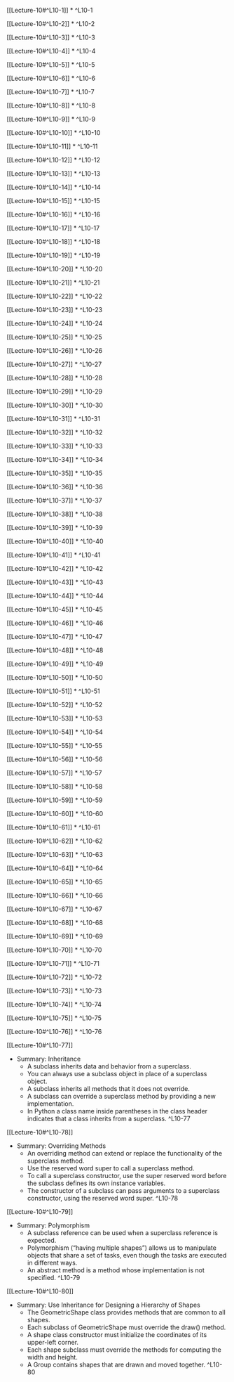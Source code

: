 
[[Lecture-10#^L10-1]]
* 
^L10-1

[[Lecture-10#^L10-2]]
* 
^L10-2

[[Lecture-10#^L10-3]]
* 
^L10-3

[[Lecture-10#^L10-4]]
* 
^L10-4

[[Lecture-10#^L10-5]]
* 
^L10-5

[[Lecture-10#^L10-6]]
* 
^L10-6

[[Lecture-10#^L10-7]]
* 
^L10-7

[[Lecture-10#^L10-8]]
* 
^L10-8

[[Lecture-10#^L10-9]]
* 
^L10-9


[[Lecture-10#^L10-10]]
* 
^L10-10

[[Lecture-10#^L10-11]]
* 
^L10-11

[[Lecture-10#^L10-12]]
* 
^L10-12

[[Lecture-10#^L10-13]]
* 
^L10-13

[[Lecture-10#^L10-14]]
* 
^L10-14

[[Lecture-10#^L10-15]]
* 
^L10-15

[[Lecture-10#^L10-16]]
* 
^L10-16

[[Lecture-10#^L10-17]]
* 
^L10-17

[[Lecture-10#^L10-18]]
* 
^L10-18

[[Lecture-10#^L10-19]]
* 
^L10-19

[[Lecture-10#^L10-20]]
* 
^L10-20

[[Lecture-10#^L10-21]]
* 
^L10-21

[[Lecture-10#^L10-22]]
* 
^L10-22

[[Lecture-10#^L10-23]]
* 
^L10-23

[[Lecture-10#^L10-24]]
* 
^L10-24

[[Lecture-10#^L10-25]]
* 
^L10-25

[[Lecture-10#^L10-26]]
* 
^L10-26

[[Lecture-10#^L10-27]]
* 
^L10-27

[[Lecture-10#^L10-28]]
* 
^L10-28

[[Lecture-10#^L10-29]]
* 
^L10-29

[[Lecture-10#^L10-30]]
* 
^L10-30

[[Lecture-10#^L10-31]]
* 
^L10-31

[[Lecture-10#^L10-32]]
* 
^L10-32

[[Lecture-10#^L10-33]]
* 
^L10-33

[[Lecture-10#^L10-34]]
* 
^L10-34

[[Lecture-10#^L10-35]]
* 
^L10-35

[[Lecture-10#^L10-36]]
* 
^L10-36

[[Lecture-10#^L10-37]]
* 
^L10-37

[[Lecture-10#^L10-38]]
* 
^L10-38

[[Lecture-10#^L10-39]]
* 
^L10-39

[[Lecture-10#^L10-40]]
* 
^L10-40

[[Lecture-10#^L10-41]]
* 
^L10-41

[[Lecture-10#^L10-42]]
* 
^L10-42

[[Lecture-10#^L10-43]]
* 
^L10-43

[[Lecture-10#^L10-44]]
* 
^L10-44

[[Lecture-10#^L10-45]]
* 
^L10-45

[[Lecture-10#^L10-46]]
* 
^L10-46

[[Lecture-10#^L10-47]]
* 
^L10-47

[[Lecture-10#^L10-48]]
* 
^L10-48

[[Lecture-10#^L10-49]]
* 
^L10-49

[[Lecture-10#^L10-50]]
* 
^L10-50

[[Lecture-10#^L10-51]]
* 
^L10-51

[[Lecture-10#^L10-52]]
* 
^L10-52

[[Lecture-10#^L10-53]]
* 
^L10-53

[[Lecture-10#^L10-54]]
* 
^L10-54

[[Lecture-10#^L10-55]]
* 
^L10-55

[[Lecture-10#^L10-56]]
* 
^L10-56

[[Lecture-10#^L10-57]]
* 
^L10-57

[[Lecture-10#^L10-58]]
* 
^L10-58

[[Lecture-10#^L10-59]]
* 
^L10-59

[[Lecture-10#^L10-60]]
* 
^L10-60

[[Lecture-10#^L10-61]]
* 
^L10-61

[[Lecture-10#^L10-62]]
* 
^L10-62

[[Lecture-10#^L10-63]]
* 
^L10-63

[[Lecture-10#^L10-64]]
* 
^L10-64

[[Lecture-10#^L10-65]]
* 
^L10-65

[[Lecture-10#^L10-66]]
* 
^L10-66

[[Lecture-10#^L10-67]]
* 
^L10-67

[[Lecture-10#^L10-68]]
* 
^L10-68

[[Lecture-10#^L10-69]]
* 
^L10-69

[[Lecture-10#^L10-70]]
* 
^L10-70

[[Lecture-10#^L10-71]]
* 
^L10-71

[[Lecture-10#^L10-72]]
* 
^L10-72

[[Lecture-10#^L10-73]]
* 
^L10-73

[[Lecture-10#^L10-74]]
* 
^L10-74

[[Lecture-10#^L10-75]]
* 
^L10-75

[[Lecture-10#^L10-76]]
* 
^L10-76

[[Lecture-10#^L10-77]]
* Summary: Inheritance
	* A subclass inherits data and behavior from a superclass.
	* You can always use a subclass object in place of a superclass object.
	* A subclass inherits all methods that it does not override.
	* A subclass can override a superclass method by providing a new implementation.
	* In Python a class name inside parentheses in the class header indicates that a class inherits from a superclass.
^L10-77

[[Lecture-10#^L10-78]]
* Summary: Overriding Methods
	* An overriding method can extend or replace the functionality of the superclass method.
	* Use the reserved word super to call a superclass method.
	* To call a superclass constructor, use the super reserved word before the subclass defines its own instance variables.
	* The constructor of a subclass can pass arguments to a superclass constructor, using the reserved word super.
^L10-78

[[Lecture-10#^L10-79]]
* Summary: Polymorphism
	* A subclass reference can be used when a superclass reference is expected.
	* Polymorphism (“having multiple shapes”) allows us to manipulate objects that share a set of tasks, even though the tasks are executed in different ways.
	* An abstract method is a method whose implementation is not specified.
^L10-79

[[Lecture-10#^L10-80]]
* Summary: Use Inheritance for Designing a Hierarchy of Shapes
	* The GeometricShape class provides methods that are common to all shapes.
	* Each subclass of GeometricShape must override the draw() method.
	* A shape class constructor must initialize the coordinates of its upper-left corner.
	* Each shape subclass must override the methods for computing the width and height.
	* A Group contains shapes that are drawn and moved together.
^L10-80

